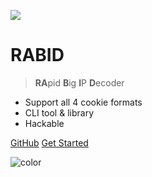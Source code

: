 ![](_media/logo.png)

# RABID

> **RA**pid **B**ig **I**P **D**ecoder

- Support all 4 cookie formats
- CLI tool & library
- Hackable

[GitHub](https://github.com/noraj/rabid/)
[Get Started](pages/quick-start?id=quick-start)

![color](#ffffff)
